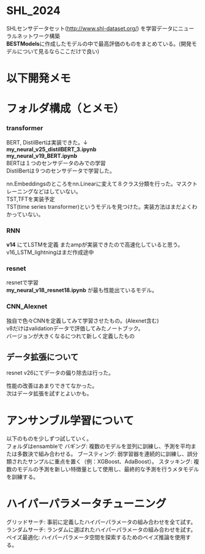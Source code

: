 # SHL_2024
SHLセンサデータセット(http://www.shl-dataset.org/)
を学習データにニューラルネットワーク構築  
**BESTModels**に作成したモデルの中で最高評価のものをまとめている。(開発モデルについて見るならここだけで良い)




# 以下開発メモ

# フォルダ構成（とメモ）    
### transformer   
BERT, DistilBertは実装できた。↓    
**my_neural_v25_distilBERT_3.ipynb**  
**my_neural_v19_BERT.ipynb**  
BERTは１つのセンサデータのみでの学習  
DistilBertは９つのセンサデータで学習した。  
  
nn.Embeddingsのところをnn.Linearに変えて８クラス分類を行った。マスクトレーニングなどはしていない。  
TST,TFTを実装予定  
TST(time series transformer)というモデルを見つけた。実装方法はまだよくわかっていない。  
### RNN  
**v14** にてLSTMを定義
またampが実装できたので高速化していると思う。  
v16_LSTM_lightningはまだ作成途中   
### resnet
resnetで学習  
**my_neural_v18_resnet18.ipynb**  が最も性能出ているモデル。  
### CNN_Alexnet 
独自で色々CNNを定義してみて学習させたもの。(Alexnet含む)  
v8だけはvalidationデータで評価してみたノートブック。  
バージョンが大きくなるにつれて新しく定義したもの  


## データ拡張について  
resnet v26にてデータの偏り除去は行った。
  
性能の改善はあまりできてなかった。  
次はデータ拡張を試すとよいかも。


# アンサンブル学習について  
以下のものを少しずつ試していく。  
フォルダはensambleで
バギング: 複数のモデルを並列に訓練し、予測を平均または多数決で組み合わせる。
ブースティング: 弱学習器を連続的に訓練し、誤分類されたサンプルに重点を置く（例：XGBoost、AdaBoost）。
スタッキング: 複数のモデルの予測を新しい特徴量として使用し、最終的な予測を行うメタモデルを訓練する。

# ハイパーパラメータチューニング
グリッドサーチ: 事前に定義したハイパーパラメータの組み合わせを全て試す。
ランダムサーチ: ランダムに選ばれたハイパーパラメータの組み合わせを試す。
ベイズ最適化: ハイパーパラメータ空間を探索するためのベイズ推論を使用する。